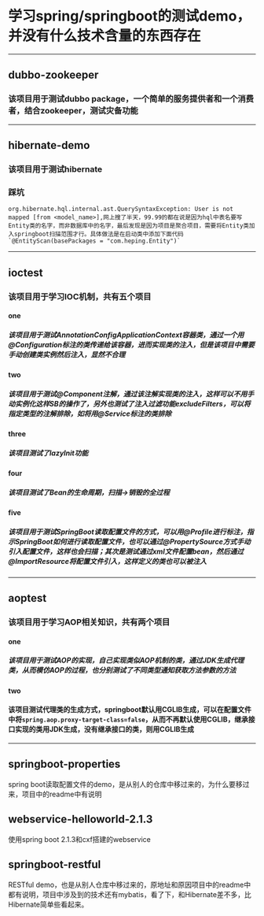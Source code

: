 # 学习spring/springboot的测试demo，并没有什么技术含量的东西存在
***
## dubbo-zookeeper
### 该项目用于测试dubbo package，一个简单的服务提供者和一个消费者，结合zookeeper，测试灾备功能
***
## hibernate-demo
### 该项目用于测试hibernate
### 踩坑
    org.hibernate.hql.internal.ast.QuerySyntaxException: User is not mapped [from <model_name>],网上搜了半天，99.99的都在说是因为hql中表名要写Entity类的名字，而非数据库中的名字，最后发现是因为项目是聚合项目，需要将Entity类加入springboot扫描范围才行。具体做法是在启动类中添加下面代码
    `@EntityScan(basePackages = "com.heping.Entity")`
***

## ioctest
### 该项目用于学习IOC机制，共有五个项目
#### one
##### 该项目用于测试AnnotationConfigApplicationContext容器类，通过一个用@Configuration标注的类传递给该容器，进而实现类的注入，但是该项目中需要手动创建类实例然后注入，显然不合理
#### two
##### 该项目用于测试@Component注解，通过该注解实现类的注入，这样可以不用手动实例化这样SB的操作了，另外也测试了注入过滤功能excludeFilters，可以将指定类型的注解排除，如将用@Service标注的类排除
#### three
##### 该项目测试了lazyInit功能
#### four
##### 该项目测试了Bean的生命周期，扫描->销毁的全过程
#### five
##### 该项目用于测试SpringBoot读取配置文件的方式，可以用@Profile进行标注，指示SpringBoot如何进行读取配置文件，也可以通过@PropertySource方式手动引入配置文件，这样也会扫描；其次是测试通过xml文件配置bean，然后通过@ImportResource将配置文件引入，这样定义的类也可以被注入

***
## aoptest
### 该项目用于学习AOP相关知识，共有两个项目
#### one
##### 该项目用于测试AOP的实现，自己实现类似AOP机制的类，通过JDK生成代理类，从而模仿AOP的过程，也分别测试了不同类型通知获取方法参数的方法
#### two
#### 该项目测试代理类的生成方式，springboot默认用CGLIB生成，可以在配置文件中将`spring.aop.proxy-target-class=false`，从而不再默认使用CGLIB，继承接口实现的类用JDK生成，没有继承接口的类，则用CGLIB生成
***
## springboot-properties
spring boot读取配置文件的demo，是从别人的仓库中移过来的，为什么要移过来，项目中的readme中有说明
## webservice-helloworld-2.1.3
使用spring boot 2.1.3和cxf搭建的webservice
## springboot-restful
RESTful demo，也是从别人仓库中移过来的，原地址和原因项目中的readme中都有说明，项目中涉及到的技术还有mybatis，看了下，和Hibernate差不多，比Hibernate简单些看起来。
